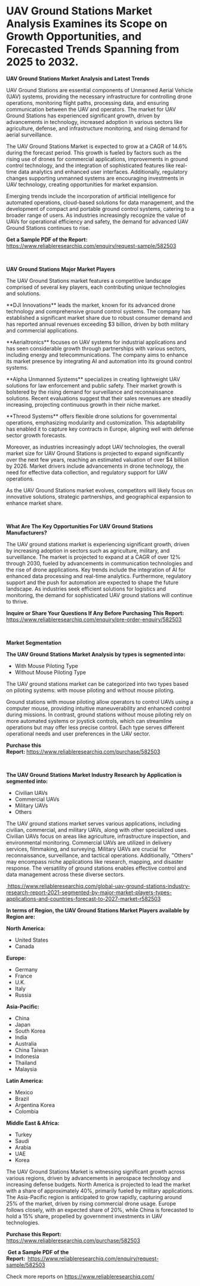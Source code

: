<p><h1>UAV Ground Stations Market Analysis Examines its Scope on Growth Opportunities, and Forecasted Trends Spanning from 2025 to 2032.</h1></p><p><strong>UAV Ground Stations Market Analysis and Latest Trends</strong></p>
<p><p>UAV Ground Stations are essential components of Unmanned Aerial Vehicle (UAV) systems, providing the necessary infrastructure for controlling drone operations, monitoring flight paths, processing data, and ensuring communication between the UAV and operators. The market for UAV Ground Stations has experienced significant growth, driven by advancements in technology, increased adoption in various sectors like agriculture, defense, and infrastructure monitoring, and rising demand for aerial surveillance.</p><p>The UAV Ground Stations Market is expected to grow at a CAGR of 14.6% during the forecast period. This growth is fueled by factors such as the rising use of drones for commercial applications, improvements in ground control technology, and the integration of sophisticated features like real-time data analytics and enhanced user interfaces. Additionally, regulatory changes supporting unmanned systems are encouraging investments in UAV technology, creating opportunities for market expansion.</p><p>Emerging trends include the incorporation of artificial intelligence for automated operations, cloud-based solutions for data management, and the development of compact and portable ground control systems, catering to a broader range of users. As industries increasingly recognize the value of UAVs for operational efficiency and safety, the demand for advanced UAV Ground Stations continues to rise.</p></p>
<p><strong>Get a Sample PDF of the Report:&nbsp;</strong> <a href="https://www.reliableresearchiq.com/enquiry/request-sample/582503?utm_campaign=2482&utm_medium=2&utm_source=Github&utm_content=ia&utm_term=17022025&utm_id=uav-ground-stations">https://www.reliableresearchiq.com/enquiry/request-sample/582503</a></p>
<p>&nbsp;</p>
<p><strong>UAV Ground Stations Major Market Players</strong></p>
<p><p>The UAV Ground Stations market features a competitive landscape comprised of several key players, each contributing unique technologies and solutions. </p><p>**DJI Innovations** leads the market, known for its advanced drone technology and comprehensive ground control systems. The company has established a significant market share due to robust consumer demand and has reported annual revenues exceeding $3 billion, driven by both military and commercial applications.</p><p>**Aerialtronics** focuses on UAV systems for industrial applications and has seen considerable growth through partnerships with various sectors, including energy and telecommunications. The company aims to enhance its market presence by integrating AI and automation into its ground control systems.</p><p>**Alpha Unmanned Systems** specializes in creating lightweight UAV solutions for law enforcement and public safety. Their market growth is bolstered by the rising demand for surveillance and reconnaissance solutions. Recent evaluations suggest that their sales revenues are steadily increasing, projecting continuous growth in their niche market.</p><p>**Threod Systems** offers flexible drone solutions for governmental operations, emphasizing modularity and customization. This adaptability has enabled it to capture key contracts in Europe, aligning well with defense sector growth forecasts.</p><p>Moreover, as industries increasingly adopt UAV technologies, the overall market size for UAV Ground Stations is projected to expand significantly over the next few years, reaching an estimated valuation of over $4 billion by 2026. Market drivers include advancements in drone technology, the need for effective data collection, and regulatory support for UAV operations.</p><p>As the UAV Ground Stations market evolves, competitors will likely focus on innovative solutions, strategic partnerships, and geographical expansion to enhance market share.</p></p>
<p>&nbsp;</p>
<p><strong>What Are The Key Opportunities For UAV Ground Stations Manufacturers?</strong></p>
<p><p>The UAV ground stations market is experiencing significant growth, driven by increasing adoption in sectors such as agriculture, military, and surveillance. The market is projected to expand at a CAGR of over 12% through 2030, fueled by advancements in communication technologies and the rise of drone applications. Key trends include the integration of AI for enhanced data processing and real-time analytics. Furthermore, regulatory support and the push for automation are expected to shape the future landscape. As industries seek efficient solutions for logistics and monitoring, the demand for sophisticated UAV ground stations will continue to thrive.</p></p>
<p><strong>Inquire or Share Your Questions If Any Before Purchasing This Report:</strong> <a href="https://www.reliableresearchiq.com/enquiry/pre-order-enquiry/582503?utm_campaign=2482&utm_medium=2&utm_source=Github&utm_content=ia&utm_term=17022025&utm_id=uav-ground-stations">https://www.reliableresearchiq.com/enquiry/pre-order-enquiry/582503</a></p>
<p>&nbsp;</p>
<p><strong>Market Segmentation</strong></p>
<p><strong>The UAV Ground Stations Market Analysis by types is segmented into:</strong></p>
<p><ul><li>With Mouse Piloting Type</li><li>Without Mouse Piloting Type</li></ul></p>
<p><p>The UAV ground stations market can be categorized into two types based on piloting systems: with mouse piloting and without mouse piloting. </p><p>Ground stations with mouse piloting allow operators to control UAVs using a computer mouse, providing intuitive maneuverability and enhanced control during missions. In contrast, ground stations without mouse piloting rely on more automated systems or joystick controls, which can streamline operations but may offer less precise control. Each type serves different operational needs and user preferences in the UAV sector.</p></p>
<p><strong>Purchase this Report:&nbsp;</strong><a href="https://www.reliableresearchiq.com/purchase/582503?utm_campaign=2482&utm_medium=2&utm_source=Github&utm_content=ia&utm_term=17022025&utm_id=uav-ground-stations">https://www.reliableresearchiq.com/purchase/582503</a></p>
<p>&nbsp;</p>
<p><strong>The UAV Ground Stations Market Industry Research by Application is segmented into:</strong></p>
<p><ul><li>Civilian UAVs</li><li>Commercial UAVs</li><li>Military UAVs</li><li>Others</li></ul></p>
<p><p>The UAV ground stations market serves various applications, including civilian, commercial, and military UAVs, along with other specialized uses. Civilian UAVs focus on areas like agriculture, infrastructure inspection, and environmental monitoring. Commercial UAVs are utilized in delivery services, filmmaking, and surveying. Military UAVs are crucial for reconnaissance, surveillance, and tactical operations. Additionally, "Others" may encompass niche applications like research, mapping, and disaster response. The versatility of ground stations enables effective control and data management across these diverse sectors.</p></p>
<p><a href="https://www.reliableresearchiq.com/global-uav-ground-stations-industry-research-report-2021-segmented-by-major-market-players-types-applications-and-countries-forecast-to-2027-market-r582503?utm_campaign=2482&utm_medium=2&utm_source=Github&utm_content=ia&utm_term=17022025&utm_id=uav-ground-stations">&nbsp;https://www.reliableresearchiq.com/global-uav-ground-stations-industry-research-report-2021-segmented-by-major-market-players-types-applications-and-countries-forecast-to-2027-market-r582503</a></p>
<p><strong>In terms of Region, the UAV Ground Stations Market Players available by Region are:</strong></p>
<p>
    <p> <strong> North America: </strong>
        <ul>
            <li>United States</li>
            <li>Canada</li>
        </ul>
        </p> 
    <p> <strong> Europe: </strong>
        <ul>
            <li>Germany</li>
            <li>France</li>
            <li>U.K.</li>
            <li>Italy</li>
            <li>Russia</li>
        </ul>
        </p> 
    <p> <strong> Asia-Pacific: </strong>
        <ul>
            <li>China</li>
            <li>Japan</li>
            <li>South Korea</li>
            <li>India</li>
            <li>Australia</li>
            <li>China Taiwan</li>
            <li>Indonesia</li>
            <li>Thailand</li>
            <li>Malaysia</li>
        </ul>
        </p> 
    <p> <strong> Latin America: </strong>
        <ul>
            <li>Mexico</li>
            <li>Brazil</li>
            <li>Argentina Korea</li>
            <li>Colombia</li>
        </ul>
        </p> 
    <p> <strong> Middle East & Africa: </strong>
        <ul>
            <li>Turkey</li>
            <li>Saudi</li>
            <li>Arabia</li>
            <li>UAE</li>
            <li>Korea</li>
        </ul>
    </p>
    </p>
<p><p>The UAV Ground Stations Market is witnessing significant growth across various regions, driven by advancements in aerospace technology and increasing defense budgets. North America is projected to lead the market with a share of approximately 40%, primarily fueled by military applications. The Asia-Pacific region is anticipated to grow rapidly, capturing around 25% of the market, driven by rising commercial drone usage. Europe follows closely, with an expected share of 20%, while China is forecasted to hold a 15% share, propelled by government investments in UAV technologies.</p></p>
<p><strong>Purchase this Report: </strong><a href="https://www.reliableresearchiq.com/purchase/582503?utm_campaign=2482&utm_medium=2&utm_source=Github&utm_content=ia&utm_term=17022025&utm_id=uav-ground-stations">https://www.reliableresearchiq.com/purchase/582503</a></p>
<p>&nbsp;<strong>Get a Sample PDF of the Report:&nbsp;&nbsp;</strong><a href="https://www.reliableresearchiq.com/enquiry/request-sample/582503?utm_campaign=2482&utm_medium=2&utm_source=Github&utm_content=ia&utm_term=17022025&utm_id=uav-ground-stations">https://www.reliableresearchiq.com/enquiry/request-sample/582503</a></p>
<p><strong></strong></p>
<p>Check more reports on <a href="https://www.reliableresearchiq.com/?utm_campaign=2482&utm_medium=2&utm_source=Github&utm_content=ia&utm_term=17022025&utm_id=uav-ground-stations">https://www.reliableresearchiq.com/</a></p>